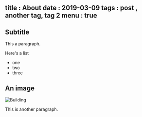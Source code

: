 title : About
date : 2019-03-09
tags : post , another tag,  tag 2
menu : true
---
## Subtitle

This a paragraph.

Here's a list
- one 
- two
- three

## An image

![Building](/static/img/example.jpg "An example image")

This is another paragraph.


